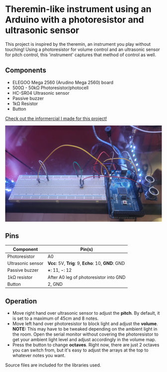 # Theremin-like instrument using an Arduino with a photoresistor and ultrasonic sensor
This project is inspired by the theremin, an instrument you play without touching! Using a photoresistor for volume control and an ultrasonic sensor for pitch control, this 'instrument' captures that method of control as well.

## Components
 - ELEGOO Mega 2560 (Arudino Mega 2560) board
 - 500Ω - 50kΩ Photoresistor/photocell 
 - HC-SR04 Ultrasonic sensor
 - Passive buzzer
 - 1kΩ Resistor
 - Button

[Check out the informercial I made for this project!](https://youtu.be/CMP3Iz_ER5M?si=kg0QRqO7vpF6iP2h)

![](https://raw.githubusercontent.com/mnolander/theremuino/refs/heads/main/overview_pic.jpg)

## Pins
| Component         | Pin(s)                                                    |
|-------------------|-----------------------------------------------------------|
| Photoresistor     | A0                                                        |
| Ultrasonic sensor | **Vcc**: 5V, **Trig**: 9, **Echo**: 10, **GND**: GND      |
| Passive buzzer    | **+**: 11, **-**: 12                                      |
| 1kΩ resistor      | After A0 leg of photoresistor into GND                    |
| Button            | 2, GND                                                    |

## Operation
 - Move right hand over ultrasonic sensor to adjust the **pitch**. By default, it is set to a maximum of 45cm and 8 notes.
 - Move left hand over photoresistor to block light and adjust the **volume**. **NOTE:** This may have to be tweaked depending on the ambient light in the room. Open the serial monitor without covering the photoresistor to get your ambient light level and adjust accordingly in the volume map.
 - Press the button to change **octaves**. Right now, there are just 2 octaves you can switch from, but it's easy to adjust the arrays at the top to whatever notes you want.
 
Source files are included for the libraries used.
